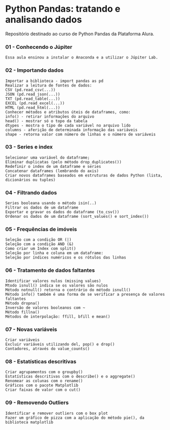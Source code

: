 # Python Pandas: tratando e analisando dados
Repositório destinado ao curso de Python Pandas da Plataforma Alura.

### 01 - Conhecendo o Júpiter
    Essa aula ensinou a instalar o Anaconda e a utilizar o Júpiter Lab.
### 02 - Importando dados
    Importar a biblioteca - import pandas as pd
    Realizar a leitura de fontes de dados:
    CSV (pd.read_csv(...))
    JSON (pd.read_json(...))
    TXT (pd.read_table(...))
    EXCEL (pd.read_excel(...))
    HTML (pd.read_html(...))
    Conhecer métodos e atributos úteis de dataframes, como:
    info() - retirar informações do arquivo
    head() - mostrar só o topo da tabela
    dtypes - mostra o tipo de cada variável no arquivo lido
    columns - aferição de determinada informação das variáveis
    shape - retorna valor com número de linhas e o número de variáveis
### 03 - Series e index
    Selecionar uma variável do dataframe;
    Eliminar duplicatas (pelo método drop_duplicates())
    Redefinir o index de um dataframe e series
    Concatenar dataframes (lembrando do axis)
    Criar novos dataframes baseados em estruturas de dados Python (lista, dicionários ou tuples)
### 04 - Filtrando dados
    Series booleana usando o método isin(..)
    Filtrar os dados de um dataframe
    Exportar e gravar os dados do dataframe (to_csv())
    Ordenar os dados de um dataframe (sort_values() e sort_index())
### 05 - Frequências de imóveis
    Seleção com a condição OR (|)
    Seleção com a condição AND (&)
    Como criar um Index com split()
    Seleção por linha e coluna em um dataframe:
    Seleção por índices numéricos e os rótulos das linhas
### 06 - Tratamento de dados faltantes
    Identificar valores nulos (missing values)
    Mtodo isnull() indica se os valores são nulos
    Método notnull() retorna o contrário do método isnull()
    Método info() também é uma forma de se verificar a presença de valores faltantes
    Método dropna()
    Inversão de valores booleanos com ~
    Método fillna()
    Métodos de interpolação: ffill, bfill e mean()
### 07 - Novas variáveis
    Criar variáveis
    Excluir variáveis utilizando del, pop() e drop()
    Contadores, através do value_counts()
### 08 - Estatísticas descritivas
    Criar agrupamentos com o groupby()
    Estatísticas descritivas com o describe() e o aggregate()
    Renomear as colunas com o rename()
    Gráficos com o pacote Matplotlib
    Criar faixas de valor com o cut()
### 09 - Removendo Outliers
    Identificar e remover outliers com o box plot
    Fazer um gráfico de pizza com a aplicação do método pie(), da biblioteca matplotlib